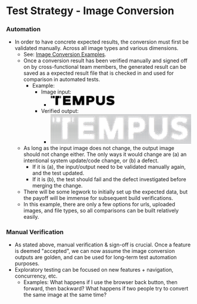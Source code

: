 # Test Strategy - Image Conversion

### Automation
* In order to have concrete expected results, the conversion must first be validated manually. Across all image types and various dimensions.
    * See: [Image Conversion Examples](../pages/ASCII-Generator-Testing-Image.md).
    * Once a conversion result has been verified manually and signed off on by cross-functional team members, the generated result can be saved as a expected result file that is checked in and used for comparison in automated tests.
        * Example:
          * Image input: 
            - ![alt text](../images/tempus.jpg)
          * Verified output:
            - ![alt text](../images/tempus.png)
    * As long as the input image does not change, the output image should not change either. The only ways it would change are (a) an intentional system update/code change, or (b) a defect. 
      - If it is (a), the input/output need to be validated manually again, and the test updated. 
      - If it is (b), the test should fail and the defect investigated before merging the change.
    * There will be some legwork to initially set up the expected data, but the payoff will be immense for subsequent build verifications.
    * In this example, there are only a few options for urls, uploaded images, and file types, so all comparisons can be built relatively easily.

### Manual Verification
  * As stated above, manual verification & sign-off is crucial. Once a feature is deemed "accepted", we can now assume the image conversion outputs are golden, and can be used for long-term test automation purposes.
  * Exploratory testing can be focused on new features + navigation, concurrency, etc. 
      - Examples: What happens if I use the browser back button, then forward, then backward? What happens if two people try to convert the same image at the same time?

